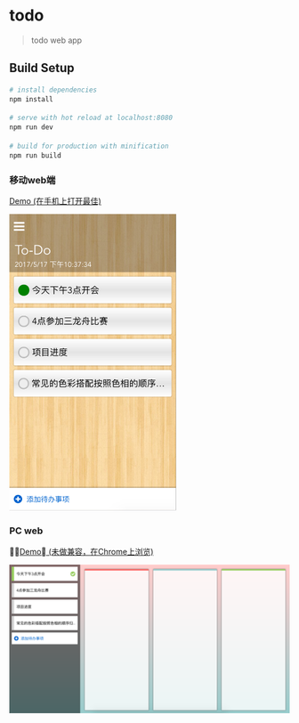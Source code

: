 # todo

> todo web app

## Build Setup

``` bash
# install dependencies
npm install

# serve with hot reload at localhost:8080
npm run dev

# build for production with minification
npm run build
```
### 移动web端

[Demo (在手机上打开最佳)](http://wuchaofan.github.io/demo/todo/index.html#/)

<img src="./mobile.png" width="300">

### PC web

[Demo (未做兼容，在Chrome上浏览)](http://wuchaofan.github.io/demo/todo/index.html#/pc)

<img src="./pc.png" width="660">

